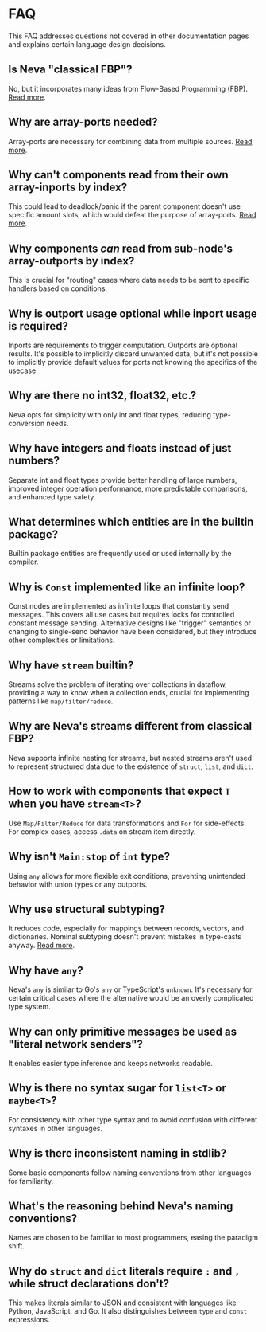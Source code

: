 # FAQ

This FAQ addresses questions not covered in other documentation pages and explains certain language design decisions.

## Is Neva "classical FBP"?

No, but it incorporates many ideas from Flow-Based Programming (FBP). [Read more](./about#flow-based-programming.md).

## Why are array-ports needed?

Array-ports are necessary for combining data from multiple sources. [Read more](./interfaces.md#array-ports).

## Why can't components read from their own array-inports by index?

This could lead to deadlock/panic if the parent component doesn't use specific amount slots, which would defeat the purpose of array-ports. [Read more](./networks.md#array-ports-constraints).

## Why components _can_ read from sub-node's array-outports by index?

This is crucial for "routing" cases where data needs to be sent to specific handlers based on conditions.

## Why is outport usage optional while inport usage is required?

Inports are requirements to trigger computation. Outports are optional results. It's possible to implicitly discard unwanted data, but it's not possible to implicitly provide default values for ports not knowing the specifics of the usecase.

## Why are there no int32, float32, etc.?

Neva opts for simplicity with only int and float types, reducing type-conversion needs.

## Why have integers and floats instead of just numbers?

Separate int and float types provide better handling of large numbers, improved integer operation performance, more predictable comparisons, and enhanced type safety.

## What determines which entities are in the builtin package?

Builtin package entities are frequently used or used internally by the compiler.

## Why is `Const` implemented like an infinite loop?

Const nodes are implemented as infinite loops that constantly send messages. This covers all use cases but requires locks for controlled constant message sending. Alternative designs like "trigger" semantics or changing to single-send behavior have been considered, but they introduce other complexities or limitations.

## Why have `stream` builtin?

Streams solve the problem of iterating over collections in dataflow, providing a way to know when a collection ends, crucial for implementing patterns like `map/filter/reduce`.

## Why are Neva's streams different from classical FBP?

Neva supports infinite nesting for streams, but nested streams aren't used to represent structured data due to the existence of `struct`, `list`, and `dict`.

## How to work with components that expect `T` when you have `stream<T>`?

Use `Map/Filter/Reduce` for data transformations and `For` for side-effects. For complex cases, access `.data` on stream item directly.

## Why isn't `Main:stop` of `int` type?

Using `any` allows for more flexible exit conditions, preventing unintended behavior with union types or any outports.

## Why use structural subtyping?

It reduces code, especially for mappings between records, vectors, and dictionaries. Nominal subtyping doesn't prevent mistakes in type-casts anyway. [Read more](./about.md#structural-subtyping).

## Why have `any`?

Neva's `any` is similar to Go's `any` or TypeScript's `unknown`. It's necessary for certain critical cases where the alternative would be an overly complicated type system.

## Why can only primitive messages be used as "literal network senders"?

It enables easier type inference and keeps networks readable.

## Why is there no syntax sugar for `list<T>` or `maybe<T>`?

For consistency with other type syntax and to avoid confusion with different syntaxes in other languages.

## Why is there inconsistent naming in stdlib?

Some basic components follow naming conventions from other languages for familiarity.

## What's the reasoning behind Neva's naming conventions?

Names are chosen to be familiar to most programmers, easing the paradigm shift.

## Why do `struct` and `dict` literals require `:` and `,` while struct declarations don't?

This makes literals similar to JSON and consistent with languages like Python, JavaScript, and Go. It also distinguishes between `type` and `const` expressions.
